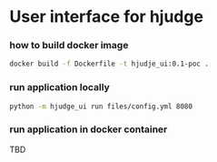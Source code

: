 # User interface for hjudge


### how to build docker image
   ```sh
   docker build -f Dockerfile -t hjudje_ui:0.1-poc .
   ```

### run application locally
   ```sh
  python -m hjudge_ui run files/config.yml 8080
   ```


### run application in docker container
TBD